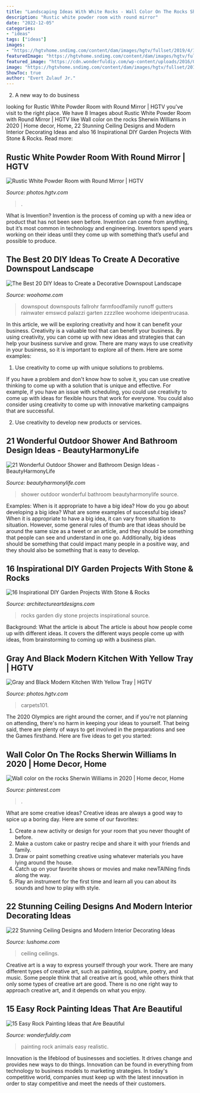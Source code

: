 ```yaml
---
title: "Landscaping Ideas With White Rocks - Wall Color On The Rocks Sherwin Williams In 2020"
description: "Rustic white powder room with round mirror"
date: "2022-12-05"
categories:
- "ideas"
tags: ["ideas"]
images:
- "https://hgtvhome.sndimg.com/content/dam/images/hgtv/fullset/2019/4/12/3/HREFO206_172A3931.jpg.rend.hgtvcom.966.1449.suffix/1555097379511.jpeg"
featuredImage: "https://hgtvhome.sndimg.com/content/dam/images/hgtv/fullset/2019/4/12/3/HREFO206_172A3931.jpg.rend.hgtvcom.966.1449.suffix/1555097379511.jpeg"
featured_image: "https://cdn.wonderfuldiy.com/wp-content/uploads/2016/06/Realistic-animals-Rock-Painting.jpg"
image: "https://hgtvhome.sndimg.com/content/dam/images/hgtv/fullset/2019/4/12/3/HREFO206_172A3931.jpg.rend.hgtvcom.966.1449.suffix/1555097379511.jpeg"
ShowToc: true
author: "Evert Zulauf Jr."
---
```



2. A new way to do business 

	

		
looking for Rustic White Powder Room with Round Mirror | HGTV you've visit to the right place. We have 8 Images about Rustic White Powder Room with Round Mirror | HGTV like Wall color on the rocks Sherwin Williams in 2020 | Home decor, Home, 22 Stunning Ceiling Designs and Modern Interior Decorating Ideas and also 16 Inspirational DIY Garden Projects With Stone &amp; Rocks. Read more:
		
    
## Rustic White Powder Room With Round Mirror | HGTV

<img loading=lazy src="https://hgtvhome.sndimg.com/content/dam/images/hgtv/fullset/2019/4/12/3/HREFO206_172A3931.jpg.rend.hgtvcom.966.1449.suffix/1555097379511.jpeg" onerror="this.onerror=null;this.src='https://tse3.mm.bing.net/th?id=OIP.QPEKNhTFBI3zFNRDuMUTdgHaLH&amp;pid=15.1';" alt="Rustic White Powder Room with Round Mirror | HGTV">

_Source: photos.hgtv.com_

>. 

	

What is Invention?
Invention is the process of coming up with a new idea or product that has not been seen before. Invention can come from anything, but it’s most common in technology and engineering. Inventors spend years working on their ideas until they come up with something that’s useful and possible to produce.

    
## The Best 20 DIY Ideas To Create A Decorative Downspout Landscape

<img loading=lazy src="https://www.woohome.com/wp-content/uploads/2017/10/09-stainless-steel-pail-downspout.jpg" onerror="this.onerror=null;this.src='https://tse4.mm.bing.net/th?id=OIP.isg9al7t1pyjEG1p_n57BwHaJ4&amp;pid=15.1';" alt="The Best 20 DIY Ideas to Create a Decorative Downspout Landscape">

_Source: woohome.com_

>downspout downspouts fallrohr farmfoodfamily runoff gutters rainwater emswcd palazzi garten zzzzllee woohome ideipentrucasa. 

	

In this article, we will be exploring creativity and how it can benefit your business.
Creativity is a valuable tool that can benefit your business. By using creativity, you can come up with new ideas and strategies that can help your business survive and grow. There are many ways to use creativity in your business, so it is important to explore all of them. Here are some examples:
1. Use creativity to come up with unique solutions to problems.

If you have a problem and don't know how to solve it, you can use creative thinking to come up with a solution that is unique and effective. For example, if you have an issue with scheduling, you could use creativity to come up with ideas for flexible hours that work for everyone. You could also consider using creativity to come up with innovative marketing campaigns that are successful.

2. Use creativity to develop new products or services.

    
## 21 Wonderful Outdoor Shower And Bathroom Design Ideas - BeautyHarmonyLife

<img loading=lazy src="https://beautyharmonylife.com/wp-content/uploads/2013/10/4f4b317fb94ab.jpg" onerror="this.onerror=null;this.src='https://tse3.mm.bing.net/th?id=OIP.hkbEkrtD6laufFW0J3wJYQHaLI&amp;pid=15.1';" alt="21 Wonderful Outdoor Shower and Bathroom Design Ideas - BeautyHarmonyLife">

_Source: beautyharmonylife.com_

>shower outdoor wonderful bathroom beautyharmonylife source. 

	

Examples: When is it appropriate to have a big idea? How do you go about developing a big idea? What are some examples of successful big ideas?
When it is appropriate to have a big idea, it can vary from situation to situation. However, some general rules of thumb are that ideas should be around the same size as a tweet or an article, and they should be something that people can see and understand in one go. Additionally, big ideas should be something that could impact many people in a positive way, and they should also be something that is easy to develop.

    
## 16 Inspirational DIY Garden Projects With Stone &amp; Rocks

<img loading=lazy src="https://www.architectureartdesigns.com/wp-content/uploads/2015/05/644.jpg" onerror="this.onerror=null;this.src='https://tse3.mm.bing.net/th?id=OIP.xfHFhsN9XWAYxkq_QKks4gHaF0&amp;pid=15.1';" alt="16 Inspirational DIY Garden Projects With Stone &amp; Rocks">

_Source: architectureartdesigns.com_

>rocks garden diy stone projects inspirational source. 

	

Background: What the article is about
The article is about how people come up with different ideas. It covers the different ways people come up with ideas, from brainstorming to coming up with a business plan.

    
## Gray And Black Modern Kitchen With Yellow Tray | HGTV

<img loading=lazy src="https://hgtvhome.sndimg.com/content/dam/images/hgtv/fullset/2017/1/13/0/Drury-Design_Open-Contemporary-South-Suburban-Kitchen_4.jpg.rend.hgtvcom.966.1449.suffix/1484326284505.jpeg" onerror="this.onerror=null;this.src='https://tse1.mm.bing.net/th?id=OIP.hY7z9GACnYpU57Ia5jZ66gHaLH&amp;pid=15.1';" alt="Gray and Black Modern Kitchen With Yellow Tray | HGTV">

_Source: photos.hgtv.com_

>carpets101. 

	

The 2020 Olympics are right around the corner, and if you're not planning on attending, there's no harm in keeping your ideas to yourself. That being said, there are plenty of ways to get involved in the preparations and see the Games firsthand. Here are five ideas to get you started: 

    
## Wall Color On The Rocks Sherwin Williams In 2020 | Home Decor, Home

<img loading=lazy src="https://i.pinimg.com/736x/59/a5/d1/59a5d1ae2d87153ef9732dd89a6e1d63.jpg" onerror="this.onerror=null;this.src='https://tse2.mm.bing.net/th?id=OIP.E8I_Wy2ei9qDHEhNjGHgcQHaLG&amp;pid=15.1';" alt="Wall color on the rocks Sherwin Williams in 2020 | Home decor, Home">

_Source: pinterest.com_

>. 

	

What are some creative ideas?
Creative ideas are always a good way to spice up a boring day. Here are some of our favorites: 
1. Create a new activity or design for your room that you never thought of before. 
2. Make a custom cake or pastry recipe and share it with your friends and family. 
3. Draw or paint something creative using whatever materials you have lying around the house. 
4. Catch up on your favorite shows or movies and make newTAINing finds along the way. 
5. Play an instrument for the first time and learn all you can about its sounds and how to play with style.

    
## 22 Stunning Ceiling Designs And Modern Interior Decorating Ideas

<img loading=lazy src="https://www.lushome.com/wp-content/uploads/2015/03/modern-ceiling-designs-home-interiors-8.jpg" onerror="this.onerror=null;this.src='https://tse4.mm.bing.net/th?id=OIP.-nw0G4oHIxFATibVGqYTTwAAAA&amp;pid=15.1';" alt="22 Stunning Ceiling Designs and Modern Interior Decorating Ideas">

_Source: lushome.com_

>ceiling ceilings. 

	

Creative art is a way to express yourself through your work. There are many different types of creative art, such as painting, sculpture, poetry, and music. Some people think that all creative art is good, while others think that only some types of creative art are good. There is no one right way to approach creative art, and it depends on what you enjoy.

    
## 15 Easy Rock Painting Ideas That Are Beautiful

<img loading=lazy src="https://cdn.wonderfuldiy.com/wp-content/uploads/2016/06/Realistic-animals-Rock-Painting.jpg" onerror="this.onerror=null;this.src='https://tse1.mm.bing.net/th?id=OIP.5z6Zvy_4D6QgJL-aoa2BawHaK5&amp;pid=15.1';" alt="15 Easy Rock Painting Ideas that Are Beautiful">

_Source: wonderfuldiy.com_

>painting rock animals easy realistic. 

	

Innovation is the lifeblood of businesses and societies. It drives change and provides new ways to do things. Innovation can be found in everything from technology to business models to marketing strategies. In today's competitive world, companies must keep up with the latest innovation in order to stay competitive and meet the needs of their customers.


